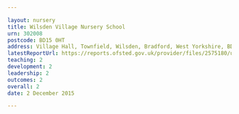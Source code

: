 ```yaml
---

layout: nursery
title: Wilsden Village Nursery School
urn: 302008
postcode: BD15 0HT
address: Village Hall, Townfield, Wilsden, Bradford, West Yorkshire, BD15 0HT
latestReportUrl: https://reports.ofsted.gov.uk/provider/files/2575180/urn/302008.pdf
teaching: 2
development: 2
leadership: 2
outcomes: 2
overall: 2
date: 2 December 2015

---
```

